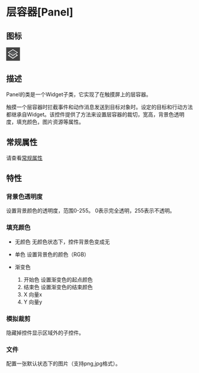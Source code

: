 # 层容器[Panel]

## 图标

![](res/layout.png)

## 描述

Panel的类是一个Widget子类，它实现了在触摸屏上的层容器。

触摸一个层容器时拦截事件和动作消息发送到目标对象时。设定的目标和行动方法都继承自Widget。该控件提供了方法来设置层容器的裁切，宽高，背景色透明度，填充颜色，图片资源等属性。

## 常规属性

请查看[常规属性](./../general_property/zh.md)

## 特性



### 背景色透明度

设置背景颜色的透明度，范围0-255。 0表示完全透明，255表示不透明。

### 填充颜色


- 无颜色
无颜色状态下，控件背景色变成无
- 单色
设置背景色的颜色（RGB）
- 渐变色

	1.  开始色
	设置渐变色的起点颜色
	2.  结束色
	设置渐变色的结束颜色
	3.  X
	向量x
	4.  Y
	向量y

### 模拟裁剪

隐藏掉控件显示区域外的子控件。


### 文件

配置一张默认状态下的图片（支持png,jpg格式）。
